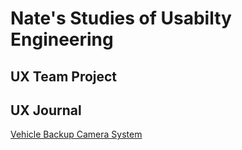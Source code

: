 # Nate's Studies of Usabilty Engineering


## UX Team Project


## UX Journal

[Vehicle Backup Camera System](j01/j01.md)
